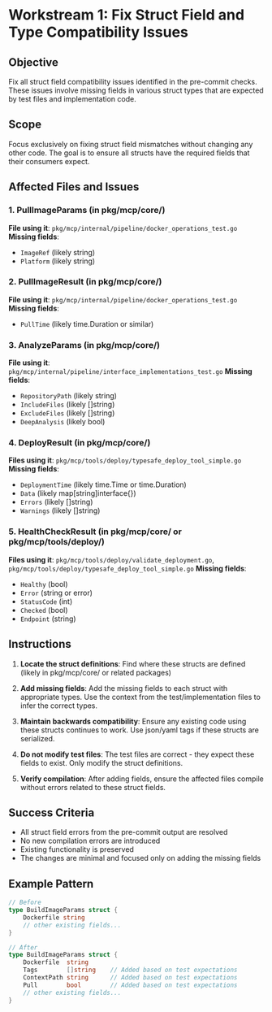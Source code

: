 # Workstream 1: Fix Struct Field and Type Compatibility Issues

## Objective
Fix all struct field compatibility issues identified in the pre-commit checks. These issues involve missing fields in various struct types that are expected by test files and implementation code.

## Scope
Focus exclusively on fixing struct field mismatches without changing any other code. The goal is to ensure all structs have the required fields that their consumers expect.

## Affected Files and Issues

### 1. PullImageParams (in pkg/mcp/core/)
**File using it**: `pkg/mcp/internal/pipeline/docker_operations_test.go`
**Missing fields**:
- `ImageRef` (likely string)
- `Platform` (likely string)

### 2. PullImageResult (in pkg/mcp/core/)
**File using it**: `pkg/mcp/internal/pipeline/docker_operations_test.go`
**Missing fields**:
- `PullTime` (likely time.Duration or similar)

### 3. AnalyzeParams (in pkg/mcp/core/)
**File using it**: `pkg/mcp/internal/pipeline/interface_implementations_test.go`
**Missing fields**:
- `RepositoryPath` (likely string)
- `IncludeFiles` (likely []string)
- `ExcludeFiles` (likely []string)
- `DeepAnalysis` (likely bool)

### 4. DeployResult (in pkg/mcp/core/)
**Files using it**: `pkg/mcp/tools/deploy/typesafe_deploy_tool_simple.go`
**Missing fields**:
- `DeploymentTime` (likely time.Time or time.Duration)
- `Data` (likely map[string]interface{})
- `Errors` (likely []string)
- `Warnings` (likely []string)

### 5. HealthCheckResult (in pkg/mcp/core/ or pkg/mcp/tools/deploy/)
**Files using it**: `pkg/mcp/tools/deploy/validate_deployment.go`, `pkg/mcp/tools/deploy/typesafe_deploy_tool_simple.go`
**Missing fields**:
- `Healthy` (bool)
- `Error` (string or error)
- `StatusCode` (int)
- `Checked` (bool)
- `Endpoint` (string)

## Instructions

1. **Locate the struct definitions**: Find where these structs are defined (likely in pkg/mcp/core/ or related packages)

2. **Add missing fields**: Add the missing fields to each struct with appropriate types. Use the context from the test/implementation files to infer the correct types.

3. **Maintain backwards compatibility**: Ensure any existing code using these structs continues to work. Use json/yaml tags if these structs are serialized.

4. **Do not modify test files**: The test files are correct - they expect these fields to exist. Only modify the struct definitions.

5. **Verify compilation**: After adding fields, ensure the affected files compile without errors related to these struct fields.

## Success Criteria
- All struct field errors from the pre-commit output are resolved
- No new compilation errors are introduced
- Existing functionality is preserved
- The changes are minimal and focused only on adding the missing fields

## Example Pattern
```go
// Before
type BuildImageParams struct {
    Dockerfile string
    // other existing fields...
}

// After
type BuildImageParams struct {
    Dockerfile  string
    Tags        []string    // Added based on test expectations
    ContextPath string      // Added based on test expectations
    Pull        bool        // Added based on test expectations
    // other existing fields...
}
```